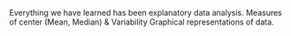 Everything we have learned has been explanatory data analysis.
	Measures of center (Mean, Median) & Variability
	Graphical representations of data.
